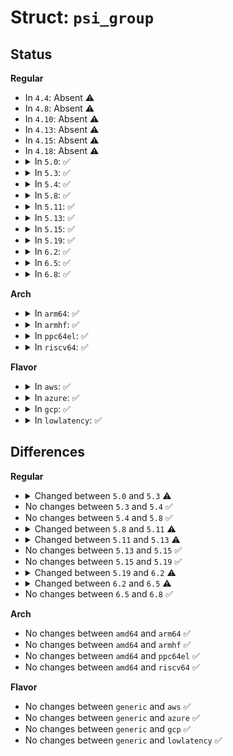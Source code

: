 # Struct: <code>psi_group</code>

## Status
<b>Regular</b>
<ul>
<li>
In <code>4.4</code>: Absent ⚠️
</li>
<li>
In <code>4.8</code>: Absent ⚠️
</li>
<li>
In <code>4.10</code>: Absent ⚠️
</li>
<li>
In <code>4.13</code>: Absent ⚠️
</li>
<li>
In <code>4.15</code>: Absent ⚠️
</li>
<li>
In <code>4.18</code>: Absent ⚠️
</li>
<li>
<details>
<summary>In <code>5.0</code>: ✅</summary>

```c
struct psi_group {
    struct mutex stat_lock;
    struct psi_group_cpu *pcpu;
    u64 total_prev[5];
    u64 last_update;
    u64 next_update;
    struct delayed_work clock_work;
    u64 total[5];
    long unsigned int avg[15];
};
```
</details>
</li>
<li>
<details>
<summary>In <code>5.3</code>: ✅</summary>

```c
struct psi_group {
    struct mutex avgs_lock;
    struct psi_group_cpu *pcpu;
    u64 avg_total[5];
    u64 avg_last_update;
    u64 avg_next_update;
    struct delayed_work avgs_work;
    u64 total[10];
    long unsigned int avg[15];
    atomic_t poll_scheduled;
    struct kthread_worker *poll_kworker;
    struct kthread_delayed_work poll_work;
    struct mutex trigger_lock;
    struct list_head triggers;
    u32 nr_triggers[5];
    u32 poll_states;
    u64 poll_min_period;
    u64 polling_total[5];
    u64 polling_next_update;
    u64 polling_until;
};
```
</details>
</li>
<li>
<details>
<summary>In <code>5.4</code>: ✅</summary>

```c
struct psi_group {
    struct mutex avgs_lock;
    struct psi_group_cpu *pcpu;
    u64 avg_total[5];
    u64 avg_last_update;
    u64 avg_next_update;
    struct delayed_work avgs_work;
    u64 total[10];
    long unsigned int avg[15];
    atomic_t poll_scheduled;
    struct kthread_worker *poll_kworker;
    struct kthread_delayed_work poll_work;
    struct mutex trigger_lock;
    struct list_head triggers;
    u32 nr_triggers[5];
    u32 poll_states;
    u64 poll_min_period;
    u64 polling_total[5];
    u64 polling_next_update;
    u64 polling_until;
};
```
</details>
</li>
<li>
<details>
<summary>In <code>5.8</code>: ✅</summary>

```c
struct psi_group {
    struct mutex avgs_lock;
    struct psi_group_cpu *pcpu;
    u64 avg_total[5];
    u64 avg_last_update;
    u64 avg_next_update;
    struct delayed_work avgs_work;
    u64 total[10];
    long unsigned int avg[15];
    atomic_t poll_scheduled;
    struct kthread_worker *poll_kworker;
    struct kthread_delayed_work poll_work;
    struct mutex trigger_lock;
    struct list_head triggers;
    u32 nr_triggers[5];
    u32 poll_states;
    u64 poll_min_period;
    u64 polling_total[5];
    u64 polling_next_update;
    u64 polling_until;
};
```
</details>
</li>
<li>
<details>
<summary>In <code>5.11</code>: ✅</summary>

```c
struct psi_group {
    struct mutex avgs_lock;
    struct psi_group_cpu *pcpu;
    u64 avg_total[5];
    u64 avg_last_update;
    u64 avg_next_update;
    struct delayed_work avgs_work;
    u64 total[10];
    long unsigned int avg[15];
    struct task_struct *poll_task;
    struct timer_list poll_timer;
    wait_queue_head_t poll_wait;
    atomic_t poll_wakeup;
    struct mutex trigger_lock;
    struct list_head triggers;
    u32 nr_triggers[5];
    u32 poll_states;
    u64 poll_min_period;
    u64 polling_total[5];
    u64 polling_next_update;
    u64 polling_until;
};
```
</details>
</li>
<li>
<details>
<summary>In <code>5.13</code>: ✅</summary>

```c
struct psi_group {
    struct mutex avgs_lock;
    struct psi_group_cpu *pcpu;
    u64 avg_total[6];
    u64 avg_last_update;
    u64 avg_next_update;
    struct delayed_work avgs_work;
    u64 total[12];
    long unsigned int avg[18];
    struct task_struct *poll_task;
    struct timer_list poll_timer;
    wait_queue_head_t poll_wait;
    atomic_t poll_wakeup;
    struct mutex trigger_lock;
    struct list_head triggers;
    u32 nr_triggers[6];
    u32 poll_states;
    u64 poll_min_period;
    u64 polling_total[6];
    u64 polling_next_update;
    u64 polling_until;
};
```
</details>
</li>
<li>
<details>
<summary>In <code>5.15</code>: ✅</summary>

```c
struct psi_group {
    struct mutex avgs_lock;
    struct psi_group_cpu *pcpu;
    u64 avg_total[6];
    u64 avg_last_update;
    u64 avg_next_update;
    struct delayed_work avgs_work;
    u64 total[12];
    long unsigned int avg[18];
    struct task_struct *poll_task;
    struct timer_list poll_timer;
    wait_queue_head_t poll_wait;
    atomic_t poll_wakeup;
    struct mutex trigger_lock;
    struct list_head triggers;
    u32 nr_triggers[6];
    u32 poll_states;
    u64 poll_min_period;
    u64 polling_total[6];
    u64 polling_next_update;
    u64 polling_until;
};
```
</details>
</li>
<li>
<details>
<summary>In <code>5.19</code>: ✅</summary>

```c
struct psi_group {
    struct mutex avgs_lock;
    struct psi_group_cpu *pcpu;
    u64 avg_total[6];
    u64 avg_last_update;
    u64 avg_next_update;
    struct delayed_work avgs_work;
    u64 total[12];
    long unsigned int avg[18];
    struct task_struct *poll_task;
    struct timer_list poll_timer;
    wait_queue_head_t poll_wait;
    atomic_t poll_wakeup;
    struct mutex trigger_lock;
    struct list_head triggers;
    u32 nr_triggers[6];
    u32 poll_states;
    u64 poll_min_period;
    u64 polling_total[6];
    u64 polling_next_update;
    u64 polling_until;
};
```
</details>
</li>
<li>
<details>
<summary>In <code>6.2</code>: ✅</summary>

```c
struct psi_group {
    struct psi_group *parent;
    bool enabled;
    struct mutex avgs_lock;
    struct psi_group_cpu *pcpu;
    u64 avg_total[6];
    u64 avg_last_update;
    u64 avg_next_update;
    struct delayed_work avgs_work;
    u64 total[12];
    long unsigned int avg[18];
    struct task_struct *poll_task;
    struct timer_list poll_timer;
    wait_queue_head_t poll_wait;
    atomic_t poll_wakeup;
    atomic_t poll_scheduled;
    struct mutex trigger_lock;
    struct list_head triggers;
    u32 nr_triggers[6];
    u32 poll_states;
    u64 poll_min_period;
    u64 polling_total[6];
    u64 polling_next_update;
    u64 polling_until;
};
```
</details>
</li>
<li>
<details>
<summary>In <code>6.5</code>: ✅</summary>

```c
struct psi_group {
    struct psi_group *parent;
    bool enabled;
    struct mutex avgs_lock;
    struct psi_group_cpu *pcpu;
    u64 avg_total[6];
    u64 avg_last_update;
    u64 avg_next_update;
    struct delayed_work avgs_work;
    struct list_head avg_triggers;
    u32 avg_nr_triggers[6];
    u64 total[12];
    long unsigned int avg[18];
    struct task_struct *rtpoll_task;
    struct timer_list rtpoll_timer;
    wait_queue_head_t rtpoll_wait;
    atomic_t rtpoll_wakeup;
    atomic_t rtpoll_scheduled;
    struct mutex rtpoll_trigger_lock;
    struct list_head rtpoll_triggers;
    u32 rtpoll_nr_triggers[6];
    u32 rtpoll_states;
    u64 rtpoll_min_period;
    u64 rtpoll_total[6];
    u64 rtpoll_next_update;
    u64 rtpoll_until;
};
```
</details>
</li>
<li>
<details>
<summary>In <code>6.8</code>: ✅</summary>

```c
struct psi_group {
    struct psi_group *parent;
    bool enabled;
    struct mutex avgs_lock;
    struct psi_group_cpu *pcpu;
    u64 avg_total[6];
    u64 avg_last_update;
    u64 avg_next_update;
    struct delayed_work avgs_work;
    struct list_head avg_triggers;
    u32 avg_nr_triggers[6];
    u64 total[12];
    long unsigned int avg[18];
    struct task_struct *rtpoll_task;
    struct timer_list rtpoll_timer;
    wait_queue_head_t rtpoll_wait;
    atomic_t rtpoll_wakeup;
    atomic_t rtpoll_scheduled;
    struct mutex rtpoll_trigger_lock;
    struct list_head rtpoll_triggers;
    u32 rtpoll_nr_triggers[6];
    u32 rtpoll_states;
    u64 rtpoll_min_period;
    u64 rtpoll_total[6];
    u64 rtpoll_next_update;
    u64 rtpoll_until;
};
```
</details>
</li>
</ul>
<b>Arch</b>
<ul>
<li>
<details>
<summary>In <code>arm64</code>: ✅</summary>

```c
struct psi_group {
    struct mutex avgs_lock;
    struct psi_group_cpu *pcpu;
    u64 avg_total[5];
    u64 avg_last_update;
    u64 avg_next_update;
    struct delayed_work avgs_work;
    u64 total[10];
    long unsigned int avg[15];
    atomic_t poll_scheduled;
    struct kthread_worker *poll_kworker;
    struct kthread_delayed_work poll_work;
    struct mutex trigger_lock;
    struct list_head triggers;
    u32 nr_triggers[5];
    u32 poll_states;
    u64 poll_min_period;
    u64 polling_total[5];
    u64 polling_next_update;
    u64 polling_until;
};
```
</details>
</li>
<li>
<details>
<summary>In <code>armhf</code>: ✅</summary>

```c
struct psi_group {
    struct mutex avgs_lock;
    struct psi_group_cpu *pcpu;
    u64 avg_total[5];
    u64 avg_last_update;
    u64 avg_next_update;
    struct delayed_work avgs_work;
    u64 total[10];
    long unsigned int avg[15];
    atomic_t poll_scheduled;
    struct kthread_worker *poll_kworker;
    struct kthread_delayed_work poll_work;
    struct mutex trigger_lock;
    struct list_head triggers;
    u32 nr_triggers[5];
    u32 poll_states;
    u64 poll_min_period;
    u64 polling_total[5];
    u64 polling_next_update;
    u64 polling_until;
};
```
</details>
</li>
<li>
<details>
<summary>In <code>ppc64el</code>: ✅</summary>

```c
struct psi_group {
    struct mutex avgs_lock;
    struct psi_group_cpu *pcpu;
    u64 avg_total[5];
    u64 avg_last_update;
    u64 avg_next_update;
    struct delayed_work avgs_work;
    u64 total[10];
    long unsigned int avg[15];
    atomic_t poll_scheduled;
    struct kthread_worker *poll_kworker;
    struct kthread_delayed_work poll_work;
    struct mutex trigger_lock;
    struct list_head triggers;
    u32 nr_triggers[5];
    u32 poll_states;
    u64 poll_min_period;
    u64 polling_total[5];
    u64 polling_next_update;
    u64 polling_until;
};
```
</details>
</li>
<li>
<details>
<summary>In <code>riscv64</code>: ✅</summary>

```c
struct psi_group {
    struct mutex avgs_lock;
    struct psi_group_cpu *pcpu;
    u64 avg_total[5];
    u64 avg_last_update;
    u64 avg_next_update;
    struct delayed_work avgs_work;
    u64 total[10];
    long unsigned int avg[15];
    atomic_t poll_scheduled;
    struct kthread_worker *poll_kworker;
    struct kthread_delayed_work poll_work;
    struct mutex trigger_lock;
    struct list_head triggers;
    u32 nr_triggers[5];
    u32 poll_states;
    u64 poll_min_period;
    u64 polling_total[5];
    u64 polling_next_update;
    u64 polling_until;
};
```
</details>
</li>
</ul>
<b>Flavor</b>
<ul>
<li>
<details>
<summary>In <code>aws</code>: ✅</summary>

```c
struct psi_group {
    struct mutex avgs_lock;
    struct psi_group_cpu *pcpu;
    u64 avg_total[5];
    u64 avg_last_update;
    u64 avg_next_update;
    struct delayed_work avgs_work;
    u64 total[10];
    long unsigned int avg[15];
    atomic_t poll_scheduled;
    struct kthread_worker *poll_kworker;
    struct kthread_delayed_work poll_work;
    struct mutex trigger_lock;
    struct list_head triggers;
    u32 nr_triggers[5];
    u32 poll_states;
    u64 poll_min_period;
    u64 polling_total[5];
    u64 polling_next_update;
    u64 polling_until;
};
```
</details>
</li>
<li>
<details>
<summary>In <code>azure</code>: ✅</summary>

```c
struct psi_group {
    struct mutex avgs_lock;
    struct psi_group_cpu *pcpu;
    u64 avg_total[5];
    u64 avg_last_update;
    u64 avg_next_update;
    struct delayed_work avgs_work;
    u64 total[10];
    long unsigned int avg[15];
    atomic_t poll_scheduled;
    struct kthread_worker *poll_kworker;
    struct kthread_delayed_work poll_work;
    struct mutex trigger_lock;
    struct list_head triggers;
    u32 nr_triggers[5];
    u32 poll_states;
    u64 poll_min_period;
    u64 polling_total[5];
    u64 polling_next_update;
    u64 polling_until;
};
```
</details>
</li>
<li>
<details>
<summary>In <code>gcp</code>: ✅</summary>

```c
struct psi_group {
    struct mutex avgs_lock;
    struct psi_group_cpu *pcpu;
    u64 avg_total[5];
    u64 avg_last_update;
    u64 avg_next_update;
    struct delayed_work avgs_work;
    u64 total[10];
    long unsigned int avg[15];
    atomic_t poll_scheduled;
    struct kthread_worker *poll_kworker;
    struct kthread_delayed_work poll_work;
    struct mutex trigger_lock;
    struct list_head triggers;
    u32 nr_triggers[5];
    u32 poll_states;
    u64 poll_min_period;
    u64 polling_total[5];
    u64 polling_next_update;
    u64 polling_until;
};
```
</details>
</li>
<li>
<details>
<summary>In <code>lowlatency</code>: ✅</summary>

```c
struct psi_group {
    struct mutex avgs_lock;
    struct psi_group_cpu *pcpu;
    u64 avg_total[5];
    u64 avg_last_update;
    u64 avg_next_update;
    struct delayed_work avgs_work;
    u64 total[10];
    long unsigned int avg[15];
    atomic_t poll_scheduled;
    struct kthread_worker *poll_kworker;
    struct kthread_delayed_work poll_work;
    struct mutex trigger_lock;
    struct list_head triggers;
    u32 nr_triggers[5];
    u32 poll_states;
    u64 poll_min_period;
    u64 polling_total[5];
    u64 polling_next_update;
    u64 polling_until;
};
```
</details>
</li>
</ul>

## Differences
<b>Regular</b>
<ul>
<li>
<details>
<summary>Changed between <code>5.0</code> and <code>5.3</code> ⚠️</summary>
<ul>
<li>
<b>Field added. </b>
<code>struct mutex avgs_lock</code>
</li>
<li>
<b>Field added. </b>
<code>u64 avg_total[5]</code>
</li>
<li>
<b>Field added. </b>
<code>u64 avg_last_update</code>
</li>
<li>
<b>Field added. </b>
<code>u64 avg_next_update</code>
</li>
<li>
<b>Field added. </b>
<code>struct delayed_work avgs_work</code>
</li>
<li>
<b>Field added. </b>
<code>atomic_t poll_scheduled</code>
</li>
<li>
<b>Field added. </b>
<code>struct kthread_worker *poll_kworker</code>
</li>
<li>
<b>Field added. </b>
<code>struct kthread_delayed_work poll_work</code>
</li>
<li>
<b>Field added. </b>
<code>struct mutex trigger_lock</code>
</li>
<li>
<b>Field added. </b>
<code>struct list_head triggers</code>
</li>
<li>
<b>Field added. </b>
<code>u32 nr_triggers[5]</code>
</li>
<li>
<b>Field added. </b>
<code>u32 poll_states</code>
</li>
<li>
<b>Field added. </b>
<code>u64 poll_min_period</code>
</li>
<li>
<b>Field added. </b>
<code>u64 polling_total[5]</code>
</li>
<li>
<b>Field added. </b>
<code>u64 polling_next_update</code>
</li>
<li>
<b>Field added. </b>
<code>u64 polling_until</code>
</li>
<li>
<b>Field removed. </b>
<code>struct mutex stat_lock</code>
</li>
<li>
<b>Field removed. </b>
<code>u64 total_prev[5]</code>
</li>
<li>
<b>Field removed. </b>
<code>u64 last_update</code>
</li>
<li>
<b>Field removed. </b>
<code>u64 next_update</code>
</li>
<li>
<b>Field removed. </b>
<code>struct delayed_work clock_work</code>
</li>
<li>
<b>Field type changed. </b>
<code>u64 total[5]</code> ➡️ <code>u64 total[10]</code>
</li>
</ul>
</details>
</li>
<li>
No changes between <code>5.3</code> and <code>5.4</code> ✅
</li>
<li>
No changes between <code>5.4</code> and <code>5.8</code> ✅
</li>
<li>
<details>
<summary>Changed between <code>5.8</code> and <code>5.11</code> ⚠️</summary>
<ul>
<li>
<b>Field added. </b>
<code>struct task_struct *poll_task</code>
</li>
<li>
<b>Field added. </b>
<code>struct timer_list poll_timer</code>
</li>
<li>
<b>Field added. </b>
<code>wait_queue_head_t poll_wait</code>
</li>
<li>
<b>Field added. </b>
<code>atomic_t poll_wakeup</code>
</li>
<li>
<b>Field removed. </b>
<code>atomic_t poll_scheduled</code>
</li>
<li>
<b>Field removed. </b>
<code>struct kthread_worker *poll_kworker</code>
</li>
<li>
<b>Field removed. </b>
<code>struct kthread_delayed_work poll_work</code>
</li>
</ul>
</details>
</li>
<li>
<details>
<summary>Changed between <code>5.11</code> and <code>5.13</code> ⚠️</summary>
<ul>
<li>
<b>Field type changed. </b>
<code>u64 avg_total[5]</code> ➡️ <code>u64 avg_total[6]</code>
</li>
<li>
<b>Field type changed. </b>
<code>u64 total[10]</code> ➡️ <code>u64 total[12]</code>
</li>
<li>
<b>Field type changed. </b>
<code>long unsigned int avg[15]</code> ➡️ <code>long unsigned int avg[18]</code>
</li>
<li>
<b>Field type changed. </b>
<code>u32 nr_triggers[5]</code> ➡️ <code>u32 nr_triggers[6]</code>
</li>
<li>
<b>Field type changed. </b>
<code>u64 polling_total[5]</code> ➡️ <code>u64 polling_total[6]</code>
</li>
</ul>
</details>
</li>
<li>
No changes between <code>5.13</code> and <code>5.15</code> ✅
</li>
<li>
No changes between <code>5.15</code> and <code>5.19</code> ✅
</li>
<li>
<details>
<summary>Changed between <code>5.19</code> and <code>6.2</code> ⚠️</summary>
<ul>
<li>
<b>Field added. </b>
<code>struct psi_group *parent</code>
</li>
<li>
<b>Field added. </b>
<code>bool enabled</code>
</li>
<li>
<b>Field added. </b>
<code>atomic_t poll_scheduled</code>
</li>
</ul>
</details>
</li>
<li>
<details>
<summary>Changed between <code>6.2</code> and <code>6.5</code> ⚠️</summary>
<ul>
<li>
<b>Field added. </b>
<code>struct list_head avg_triggers</code>
</li>
<li>
<b>Field added. </b>
<code>u32 avg_nr_triggers[6]</code>
</li>
<li>
<b>Field added. </b>
<code>struct task_struct *rtpoll_task</code>
</li>
<li>
<b>Field added. </b>
<code>struct timer_list rtpoll_timer</code>
</li>
<li>
<b>Field added. </b>
<code>wait_queue_head_t rtpoll_wait</code>
</li>
<li>
<b>Field added. </b>
<code>atomic_t rtpoll_wakeup</code>
</li>
<li>
<b>Field added. </b>
<code>atomic_t rtpoll_scheduled</code>
</li>
<li>
<b>Field added. </b>
<code>struct mutex rtpoll_trigger_lock</code>
</li>
<li>
<b>Field added. </b>
<code>struct list_head rtpoll_triggers</code>
</li>
<li>
<b>Field added. </b>
<code>u32 rtpoll_nr_triggers[6]</code>
</li>
<li>
<b>Field added. </b>
<code>u32 rtpoll_states</code>
</li>
<li>
<b>Field added. </b>
<code>u64 rtpoll_min_period</code>
</li>
<li>
<b>Field added. </b>
<code>u64 rtpoll_total[6]</code>
</li>
<li>
<b>Field added. </b>
<code>u64 rtpoll_next_update</code>
</li>
<li>
<b>Field added. </b>
<code>u64 rtpoll_until</code>
</li>
<li>
<b>Field removed. </b>
<code>struct task_struct *poll_task</code>
</li>
<li>
<b>Field removed. </b>
<code>struct timer_list poll_timer</code>
</li>
<li>
<b>Field removed. </b>
<code>wait_queue_head_t poll_wait</code>
</li>
<li>
<b>Field removed. </b>
<code>atomic_t poll_wakeup</code>
</li>
<li>
<b>Field removed. </b>
<code>atomic_t poll_scheduled</code>
</li>
<li>
<b>Field removed. </b>
<code>struct mutex trigger_lock</code>
</li>
<li>
<b>Field removed. </b>
<code>struct list_head triggers</code>
</li>
<li>
<b>Field removed. </b>
<code>u32 nr_triggers[6]</code>
</li>
<li>
<b>Field removed. </b>
<code>u32 poll_states</code>
</li>
<li>
<b>Field removed. </b>
<code>u64 poll_min_period</code>
</li>
<li>
<b>Field removed. </b>
<code>u64 polling_total[6]</code>
</li>
<li>
<b>Field removed. </b>
<code>u64 polling_next_update</code>
</li>
<li>
<b>Field removed. </b>
<code>u64 polling_until</code>
</li>
</ul>
</details>
</li>
<li>
No changes between <code>6.5</code> and <code>6.8</code> ✅
</li>
</ul>
<b>Arch</b>
<ul>
<li>
No changes between <code>amd64</code> and <code>arm64</code> ✅
</li>
<li>
No changes between <code>amd64</code> and <code>armhf</code> ✅
</li>
<li>
No changes between <code>amd64</code> and <code>ppc64el</code> ✅
</li>
<li>
No changes between <code>amd64</code> and <code>riscv64</code> ✅
</li>
</ul>
<b>Flavor</b>
<ul>
<li>
No changes between <code>generic</code> and <code>aws</code> ✅
</li>
<li>
No changes between <code>generic</code> and <code>azure</code> ✅
</li>
<li>
No changes between <code>generic</code> and <code>gcp</code> ✅
</li>
<li>
No changes between <code>generic</code> and <code>lowlatency</code> ✅
</li>
</ul>
